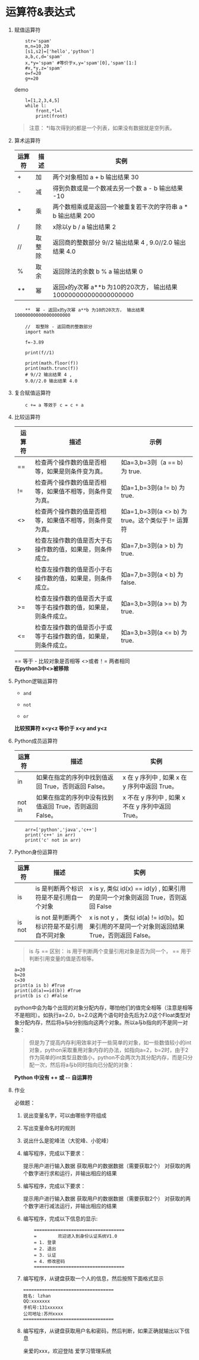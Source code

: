 # 运算符&表达式
1. 赋值运算符

    ```
        str='spam'
        m,n=10,20
        [s1,s2]=['hello','python']
        a,b,c,d='spam'
        x,*y='spam' #等价于x,y='spam'[0],'spam'[1:]
        #x,*y,z='spam'
        e=f=20
        g+=20
    ```
    demo
    
    ```
        l=[1,2,3,4,5]
        while l:
            front,*l=l
            print(front)
    ```
    >注意： *l每次得到的都是一个列表，如果没有数据就是空列表。
1. 算术运算符    

	运算符|	描述|	实例|
	---|---|---|
	+| 加| 两个对象相加 a + b 输出结果 30|
	-|	减|	得到负数或是一个数减去另一个数 a - b 输出结果 -10|
	*|	乘|	两个数相乘或是返回一个被重复若干次的字符串 a * b 输出结果 200|
	/|	除|	x除以y b / a 输出结果 2|
	//|	取整除|	返回商的整数部分 9//2 输出结果 4 , 9.0//2.0 输出结果 4.0|
	%|	取余|	返回除法的余数 b % a 输出结果 0|
	**|	幂|	返回x的y次幂 a**b 为10的20次方， 输出结果 100000000000000000000|

    ```
        **	幂 - 返回x的y次幂	a**b 为10的20次方， 输出结果 100000000000000000000

        //	取整除 - 返回商的整数部分
        import math

        f=-3.89
        
        print(f//1)
        
        print(math.floor(f))
        print(math.trunc(f))
        # 9//2 输出结果 4 ,             
        9.0//2.0 输出结果 4.0
    ```
   
3. 复合赋值运算符

	```
		c += a 等效于 c = c + a
	```
2. 比较运算符

	
    运算符|	描述|	示例|
    ---|---|---|
	==|	检查两个操作数的值是否相等，如果是则条件变为真。|	如a=3,b=3则（a == b) 为 true.|
	!=|	检查两个操作数的值是否相等，如果值不相等，则条件变为真。|	如a=1,b=3则(a != b) 为 true.|
	<>|	检查两个操作数的值是否相等，如果值不相等，则条件变为真。|	如a=1,b=3则(a <> b) 为 true。这个类似于 != 运算符|
	>|	检查左操作数的值是否大于右操作数的值，如果是，则条件成立。|	如a=7,b=3则(a > b) 为 true.|
	<|	检查左操作数的值是否小于右操作数的值，如果是，则条件成立。|	如a=7,b=3则(a < b) 为 false.|
	>=|	检查左操作数的值是否大于或等于右操作数的值，如果是，则条件成立。|	如a=3,b=3则(a >= b) 为 true.|
	<=|	检查左操作数的值是否小于或等于右操作数的值，如果是，则条件成立。|	如a=3,b=3则(a <= b) 为 true.|

    == 等于 - 比较对象是否相等
    <>或者！= 两者相同 	
    **在python3中<>被移除**
    
    

3. Python逻辑运算符

    *     and
    *     not
    *     or

    **比较预算符 x<y<z 等价于 x<y and  y<z**
4. Python成员运算符

    |运算符	|描述	|实例|
    |---|---|---|
    |in	|如果在指定的序列中找到值返回 True，否则返回 False。	|x 在 y 序列中 , 如果 x 在 y 序列中返回 True。|
    |not in	|如果在指定的序列中没有找到值返回 True，否则返回 False。	|x 不在 y 序列中 , 如果 x 不在 y 序列中返回 True。|

    ```
        arr=['python','java','c++']
        print('c++' in arr)
        print('c' not in arr)
    ```
5. Python身份运算符

    |运算符	|描述	|实例|
    |---|---|---|
    |is	|is 是判断两个标识符是不是引用自一个对象	|x is y, 类似 id(x) == id(y) , 如果引用的是同一个对象则返回 True，否则返回 False|
    |is not	|is not 是判断两个标识符是不是引用自不同对象	|x is not y ， 类似 id(a) != id(b)。如果引用的不是同一个对象则返回结果 True，否则返回 False。|
    
    >is 与 == 区别：
    is 用于判断两个变量引用对象是否为同一个， == 用于判断引用变量的值是否相等。

    ```
    a=20
    b=20
    c=30
    print(a is b) #True
    print(id(a)==id(b)) #True
    print(b is c) #False
    ```
    
    >
    python中会为每个出现的对象分配内存，哪怕他们的值完全相等（注意是相等不是相同）。如执行a=2.0，b=2.0这两个语句时会先后为2.0这个Float类型对象分配内存，然后将a与b分别指向这两个对象。所以a与b指向的不是同一对象：

    >但是为了提高内存利用效率对于一些简单的对象，如一些数值较小的int对象，python采取重用对象内存的办法，如指向a=2，b=2时，由于2作为简单的int类型且数值小，python不会两次为其分配内存，而是只分配一次，然后将a与b同时指向已分配的对象：

    **Python 中没有 ++ 或 -- 自运算符**


6. 作业

	必做题：
	
	1. 说出变量名字，可以由哪些字符组成
	
	2. 写出变量命名时的规则
	
	3. 说出什么是驼峰法（大驼峰、小驼峰）
	
	4. 编写程序，完成以下要求：
	
		提示用户进行输入数据
		获取用户的数据数据（需要获取2个）
		对获取的两个数字进行求和运行，并输出相应的结果
	5. 编写程序，完成以下要求：
	
		提示用户进行输入数据
		获取用户的数据数据（需要获取2个）
		对获取的两个数字进行减法运行，并输出相应的结果
	6. 编写程序，完成以下信息的显示:
	
		```
		    ==================================
		    =        欢迎进入到身份认证系统V1.0
		    = 1. 登录
		    = 2. 退出
		    = 3. 认证
		    = 4. 修改密码
		    ==================================
	    ```
	    
	7. 编写程序，从键盘获取一个人的信息，然后按照下面格式显示
		
		```
	    ==================================
	    姓名: lzhan    
	    QQ:xxxxxxx
	    手机号:131xxxxxx
	    公司地址:苏州xxxx
	    ==================================
	    ```
	8. 编写程序，从键盘获取用户名和密码，然后判断，如果正确就输出以下信息
	
	    亲爱的xxx，欢迎登陆 爱学习管理系统